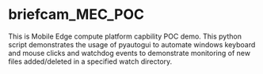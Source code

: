 # briefcam_MEC_POC
This is Mobile Edge compute platform capbility POC demo.
This python script demonstrates the usage of pyautogui to automate windows keyboard and mouse clicks and watchdog events to demonstrate monitoring of new files added/deleted in a specified watch directory.
